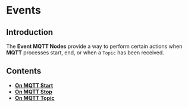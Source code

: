 # Events

## Introduction

The **Event MQTT Nodes** provide a way to perform certain actions when **MQTT** processes start, end, or when a `Topic` has been received.

## Contents

* [**On MQTT Start**](onmqttstart.md)
* [**On MQTT Stop**](onmqttstop.md)
* [**On MQTT Topic**](onmqtttopic.md)

